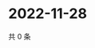 # 2022-11-28

共 0 条

<!-- BEGIN WEIBO -->
<!-- 最后更新时间 Mon Nov 28 2022 18:17:04 GMT+0800 (China Standard Time) -->

<!-- END WEIBO -->
